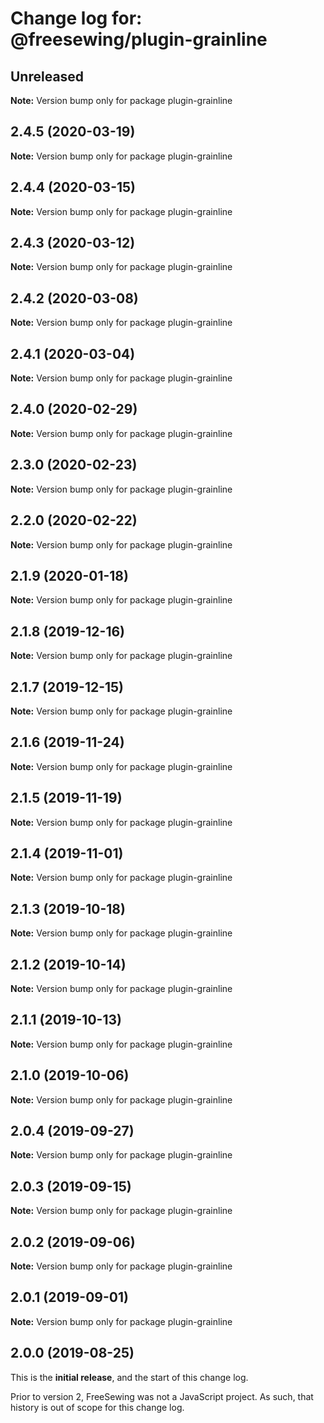 # Change log for: @freesewing/plugin-grainline


## Unreleased

**Note:** Version bump only for package plugin-grainline


## 2.4.5 (2020-03-19)

**Note:** Version bump only for package plugin-grainline


## 2.4.4 (2020-03-15)

**Note:** Version bump only for package plugin-grainline


## 2.4.3 (2020-03-12)

**Note:** Version bump only for package plugin-grainline


## 2.4.2 (2020-03-08)

**Note:** Version bump only for package plugin-grainline


## 2.4.1 (2020-03-04)

**Note:** Version bump only for package plugin-grainline


## 2.4.0 (2020-02-29)

**Note:** Version bump only for package plugin-grainline


## 2.3.0 (2020-02-23)

**Note:** Version bump only for package plugin-grainline


## 2.2.0 (2020-02-22)

**Note:** Version bump only for package plugin-grainline


## 2.1.9 (2020-01-18)

**Note:** Version bump only for package plugin-grainline


## 2.1.8 (2019-12-16)

**Note:** Version bump only for package plugin-grainline


## 2.1.7 (2019-12-15)

**Note:** Version bump only for package plugin-grainline


## 2.1.6 (2019-11-24)

**Note:** Version bump only for package plugin-grainline


## 2.1.5 (2019-11-19)

**Note:** Version bump only for package plugin-grainline


## 2.1.4 (2019-11-01)

**Note:** Version bump only for package plugin-grainline


## 2.1.3 (2019-10-18)

**Note:** Version bump only for package plugin-grainline


## 2.1.2 (2019-10-14)

**Note:** Version bump only for package plugin-grainline


## 2.1.1 (2019-10-13)

**Note:** Version bump only for package plugin-grainline


## 2.1.0 (2019-10-06)

**Note:** Version bump only for package plugin-grainline


## 2.0.4 (2019-09-27)

**Note:** Version bump only for package plugin-grainline


## 2.0.3 (2019-09-15)

**Note:** Version bump only for package plugin-grainline


## 2.0.2 (2019-09-06)

**Note:** Version bump only for package plugin-grainline


## 2.0.1 (2019-09-01)

**Note:** Version bump only for package plugin-grainline




## 2.0.0 (2019-08-25)

This is the **initial release**, and the start of this change log.

Prior to version 2, FreeSewing was not a JavaScript project.
As such, that history is out of scope for this change log.
